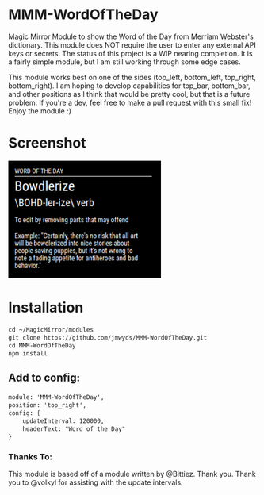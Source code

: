 # MMM-WordOfTheDay
Magic Mirror Module to show the Word of the Day from Merriam Webster's dictionary. This module does NOT require the user to enter any external API keys or secrets. The status of this project is a WIP nearing completion. It is a fairly simple module, but I am still working through some edge cases.

This module works best on one of the sides (top_left, bottom_left, top_right, bottom_right). I am hoping to develop capabilities for top_bar, bottom_bar, and other positions as I think that would be pretty cool, but that is a future problem. If you're a dev, feel free to make a pull request with this small fix!
Enjoy the module :)

# Screenshot
![Image of Word of the Day Module](wotdPic.png)


# Installation
```
cd ~/MagicMirror/modules
git clone https://github.com/jmwyds/MMM-WordOfTheDay.git
cd MMM-WordOfTheDay
npm install
```

## Add to config:
```
module: 'MMM-WordOfTheDay',
position: 'top_right',
config: {
	updateInterval: 120000,
	headerText: "Word of the Day"
}
```

### Thanks To:
This module is based off of a module written by @Bittiez. Thank you.
Thank you to @volkyl for assisting with the update intervals.
